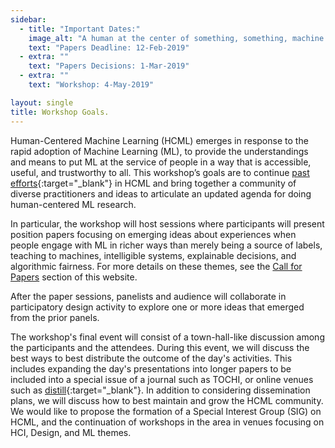 ```yaml
---
sidebar:
  - title: "Important Dates:"
    image_alt: "A human at the center of something, something, machine learning."
    text: "Papers Deadline: 12-Feb-2019"
  - extra: ""
    text: "Papers Decisions: 1-Mar-2019"
  - extra: ""
    text: "Workshop: 4-May-2019"

layout: single
title: Workshop Goals.
---
```


Human-Centered Machine Learning (HCML) emerges in response to the rapid adoption of Machine Learning (ML), to provide the understandings and means to put ML at the service of people in a way that is accessible, useful, and trustworthy to all. This workshop’s goals are to continue [past efforts](http://hcml2016.goldsmithsdigital.com/){:target="_blank"} in HCML and bring together a community of diverse practitioners and ideas to articulate an updated agenda for doing human-centered ML research.

In particular, the workshop will host sessions where participants will present position papers focusing on emerging ideas about experiences when people engage with ML in richer ways than merely being a source of labels, teaching to machines, intelligible systems, explainable decisions, and algorithmic fairness. For more details on these themes, see the [Call for Papers](callforpapers.html) section of this website.

After the paper sessions, panelists and audience will collaborate in participatory design activity to explore one or more ideas that emerged from the prior panels.

The workshop's final event will consist of a town-hall-like discussion among the participants and the attendees. During this event, we will discuss the best ways to best distribute the outcome of the day's activities. This includes expanding the day's presentations into longer papers to be included into a special issue of a journal such as TOCHI, or online venues such as [distill](http://distill.pub){:target="_blank"}.
In addition to considering dissemination plans, we will discuss how to best maintain and grow the HCML community. We would like to propose the formation of a Special Interest Group (SIG) on HCML, and the continuation of workshops in the area in venues focusing on  HCI, Design, and ML themes.